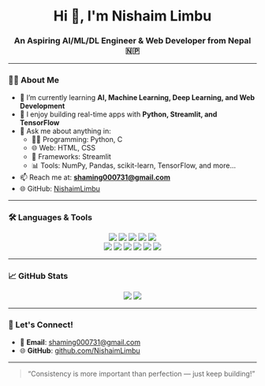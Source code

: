 <h1 align="center">Hi 👋, I'm Nishaim Limbu</h1>
<h3 align="center">An Aspiring AI/ML/DL Engineer & Web Developer from Nepal 🇳🇵</h3>

---

### 👨‍💻 About Me

- 🌱 I’m currently learning **AI, Machine Learning, Deep Learning, and Web Development**
- 🧠 I enjoy building real-time apps with **Python, Streamlit, and TensorFlow**
- 💬 Ask me about anything in:
  - 🧑‍💻 Programming: Python, C
  - 🌐 Web: HTML, CSS
  - 🔧 Frameworks: Streamlit
  - 📊 Tools: NumPy, Pandas, scikit-learn, TensorFlow, and more...
- 📫 Reach me at: **shaming000731@gmail.com**
- 🌐 GitHub: [NishaimLimbu](https://github.com/NishaimLimbu)

---

### 🛠️ Languages & Tools

<p align="center">
  <img src="https://img.shields.io/badge/Python-3776AB?style=for-the-badge&logo=python&logoColor=white"/>
  <img src="https://img.shields.io/badge/C-00599C?style=for-the-badge&logo=c&logoColor=white"/>
  <img src="https://img.shields.io/badge/HTML5-E34F26?style=for-the-badge&logo=html5&logoColor=white"/>
  <img src="https://img.shields.io/badge/CSS3-1572B6?style=for-the-badge&logo=css3&logoColor=white"/>
  <img src="https://img.shields.io/badge/Streamlit-FF4B4B?style=for-the-badge&logo=streamlit&logoColor=white"/>
  <br/>
  <img src="https://img.shields.io/badge/Numpy-013243?style=for-the-badge&logo=numpy&logoColor=white"/>
  <img src="https://img.shields.io/badge/Pandas-150458?style=for-the-badge&logo=pandas&logoColor=white"/>
  <img src="https://img.shields.io/badge/scikit--learn-F7931E?style=for-the-badge&logo=scikit-learn&logoColor=white"/>
  <img src="https://img.shields.io/badge/TensorFlow-FF6F00?style=for-the-badge&logo=tensorflow&logoColor=white"/>
  <img src="https://img.shields.io/badge/VSCode-007ACC?style=for-the-badge&logo=visual-studio-code&logoColor=white"/>
  <img src="https://img.shields.io/badge/GitHub-181717?style=for-the-badge&logo=github&logoColor=white"/>
</p>

---

### 📈 GitHub Stats

<p align="center">
  <img src="https://github-readme-stats.vercel.app/api?username=NishaimLimbu&show_icons=true&theme=tokyonight" />
  <img src="https://github-readme-stats.vercel.app/api/top-langs/?username=NishaimLimbu&layout=compact&theme=tokyonight" />
</p>

---

### 🚀 Let's Connect!

- 📧 **Email**: shaming000731@gmail.com  
- 🌐 **GitHub**: [github.com/NishaimLimbu](https://github.com/NishaimLimbu)

---

> “Consistency is more important than perfection — just keep building!”


